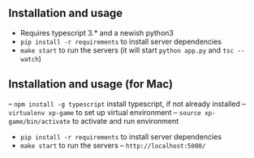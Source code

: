 ## Installation and usage
- Requires typescript 3.* and a newish python3
- `pip install -r requirements` to install server dependencies
- `make start` to run the servers (it will start `python app.py` and `tsc --watch`)

## Installation and usage (for Mac)

– `npm install -g typescript` install typescript, if not already installed
– `virtualenv xp-game` to set up virtual environment
– `source xp-game/bin/activate` to activate and run environment
- `pip install -r requirements` to install server dependencies
- `make start` to run the servers 
– `http://localhost:5000/`